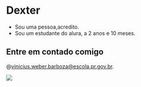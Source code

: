 # Dexter
- Sou uma pessoa,acredito.
- Sou um estudante do alura, a 2 anos e 10 meses.
## Entre em contado comigo 
@vinicius.weber.barboza@escola.pr.gov.br.

![](https://media1.tenor.com/m/R7ltqpBEtXsAAAAd/%D0%BF%D0%B5%D1%81%D1%81%D0%BE%D1%81%D1%83%D0%BD.gif)

